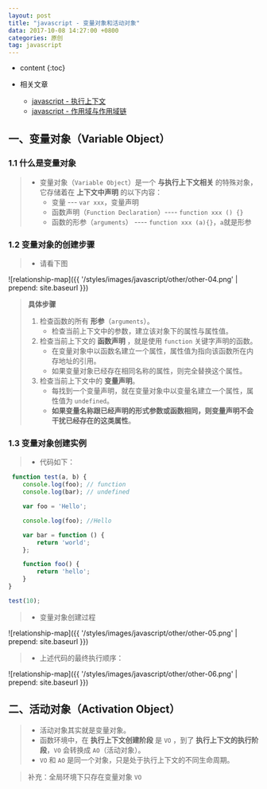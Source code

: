 ```yaml
---
layout: post
title: "javascript - 变量对象和活动对象"
data: 2017-10-08 14:27:00 +0800
categories: 原创
tag: javascript
---
```

* content
{:toc}

* 相关文章
    + [javascript - 执行上下文](http://www.jmazm.com/2017/10/08/js-EC/)
    + [javascript - 作用域与作用域链](http://www.jmazm.com/2017/10/08/js-Scope/)

<!-- more -->

## 一、变量对象（Variable Object）

### 1.1 什么是变量对象

> * 变量对象（`Variable Object`）是一个 **与执行上下文相关** 的特殊对象，它存储着在 **上下文中声明** 的以下内容：
>   * 变量 --- `var xxx`，变量声明
>   * 函数声明（`Function Declaration`）---- `function xxx () {}`
>   * 函数的形参（`arguments`） ---- `function xxx (a){}`，`a`就是形参 

### 1.2 变量对象的创建步骤

> * 请看下图

![relationship-map]({{ '/styles/images/javascript/other/other-04.png' | prepend: site.baseurl }})

> **具体步骤**  
> 1. 检查函数的所有 **形参**（`arguments`）。
>    * 检查当前上下文中的参数，建立该对象下的属性与属性值。
> 2. 检查当前上下文的 **函数声明** ，就是使用 `function` 关键字声明的函数。
>    * 在变量对象中以函数名建立一个属性，属性值为指向该函数所在内存地址的引用。
>    * 如果变量对象已经存在相同名称的属性，则完全替换这个属性。
> 3. 检查当前上下文中的 **变量声明**。
>    * 每找到一个变量声明，就在变量对象中以变量名建立一个属性，属性值为 `undefined`。
>    * **如果变量名称跟已经声明的形式参数或函数相同，则变量声明不会干扰已经存在的这类属性**。

### 1.3 变量对象创建实例

> * 代码如下：

```js
 function test(a, b) {
    console.log(foo); // function
    console.log(bar); // undefined

    var foo = 'Hello';

    console.log(foo); //Hello

    var bar = function () {
        return 'world';
    };

    function foo() {
        return 'hello';
    }
}

test(10);
```

> * 变量对象创建过程

![relationship-map]({{ '/styles/images/javascript/other/other-05.png' | prepend: site.baseurl }})

> * 上述代码的最终执行顺序：

![relationship-map]({{ '/styles/images/javascript/other/other-06.png' | prepend: site.baseurl }})

## 二、活动对象（Activation Object）

> * 活动对象其实就是变量对象。
> * 函数环境中，在 **执行上下文创建阶段** 是 `VO` ，到了 **执行上下文的执行阶段**，`VO` 会转换成 `AO`（活动对象）。
> * `VO` 和 `AO` 是同一个对象，只是处于执行上下文的不同生命周期。

> 补充：全局环境下只存在变量对象 `VO`


